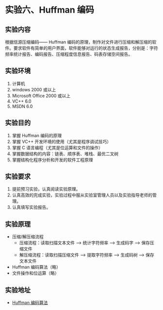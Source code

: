 # 实验六、Huffman 编码

## 实验内容

根据信源压缩编码—— Huffman 编码的原理，制作对文件进行压缩和解压缩的软件。要求软件有简单的用户界面，软件能够对运行的状态生成报告，分别是：字符频率统计报告、编码报告、压缩程度信息报告、码表存储空间报告。

## 实验环境

1. 计算机
2. windows 2000 或以上
3. Microsoft Office 2000 或以上
4. VC++ 6.0
5. MSDN 6.0
  
## 实验目的

1. 掌握 Huffman 编码的原理
2. 掌握 VC++ 开发环境的使用（尤其是程序调试技巧）
3. 掌握 C 语言编程（尤其是位运算和文件的操作）
4. 掌握数据结构的内容：链表、顺序表、堆栈、最优二叉树
5. 掌握结构化程序分析和开发的软件工程原理

## 实验要求

1. 提前预习实验，认真阅读实验原理。
2. 认真高效的完成实验，实验过程中服从实验室管理人员以及实验指导老师的管理。
3. 认真填写实验报告。

## 实验原理

- 压缩/解压缩流程  
  - 压缩流程：读取扫描文本文件 —> 统计字符频率 —> 生成码字 —> 保存压缩文件
  - 解压缩流程：读取扫描压缩文件 —> 提取字符频率 —> 生成码树 —> 保存文本文件
- Huffman 编码算法（略）
- 文件操作和位运算（略）

## 实验地址

- [Huffman 编码算法](https://info-lab.wangding.in/labs/lab06.html)
  
